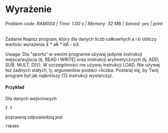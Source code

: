 # Wyrażenie
###### Problem code: RAM004 \| Time: 1.00 s \| Memory: 32 MB \| Solved: yes \| print

Zadanie
Napisz program, który dla danych liczb całkowitych a i b obliczy wartość wyrażenia 4 * a8 * b6 - b3.

Uwaga: Dla "sportu" w swoim programie używaj jedynie instrukcji wejśca/wyjścia (tj. READ i WRITE) oraz instrukcji arytmetycznych (tj. ADD, SUB, MULT, DIV). W szczególności nie używaj instrukcji LOAD. Nie używaj też żadnych stałych, tj. argumentów postaci =liczba. Postaraj się, by Twój program był jak najkrótszy (12 instrukcji wystarczy).

#### Przykład
Dla danych wejściowych

```
2 3
```
poprawną odpowiedzią jest
```
746469
```
